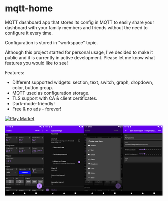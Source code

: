 # mqtt-home

MQTT dashboard app that stores its config in MQTT to easily share your dashboard with your family members and friends without the need to configure it every time.

Configuration is stored in "workspace" topic.

Although this project started for personal usage, I've decided to make it public and it is currently in active development. Please let me know what features you would like to see!

Features:

- Different supported widgets: section, text, switch, graph, dropdown, color, button group.
- MQTT used as configuration storage.
- TLS support with CA & client certificates.
- Dark-mode-friendly!
- Free & no ads - forever!

[![Play Market](https://play.google.com/intl/en_us/badges/static/images/badges/en_badge_web_generic.png)](https://play.google.com/store/apps/details?id=com.dunai.home)

![Image 1](/assets/out.png)
